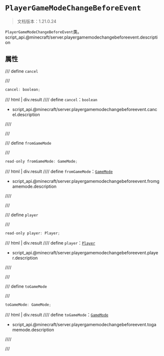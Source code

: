 # `PlayerGameModeChangeBeforeEvent`

> 文档版本：1.21.0.24

`PlayerGameModeChangeBeforeEvent`类。script_api.@minecraft/server.playergamemodechangebeforeevent.description

## 属性

/// define
`cancel`


///

```js
cancel: boolean;
```

/// html | div.result
//// define
`cancel`：`boolean`

- script_api.@minecraft/server.playergamemodechangebeforeevent.cancel.description


////

///


/// define
`fromGameMode`


///

```js
read-only fromGameMode: GameMode;
```

/// html | div.result
//// define
`fromGameMode`：[`GameMode`](./gamemode.md)

- script_api.@minecraft/server.playergamemodechangebeforeevent.fromgamemode.description


////

///


/// define
`player`


///

```js
read-only player: Player;
```

/// html | div.result
//// define
`player`：[`Player`](./player.md)

- script_api.@minecraft/server.playergamemodechangebeforeevent.player.description


////

///


/// define
`toGameMode`


///

```js
toGameMode: GameMode;
```

/// html | div.result
//// define
`toGameMode`：[`GameMode`](./gamemode.md)

- script_api.@minecraft/server.playergamemodechangebeforeevent.togamemode.description


////

///

